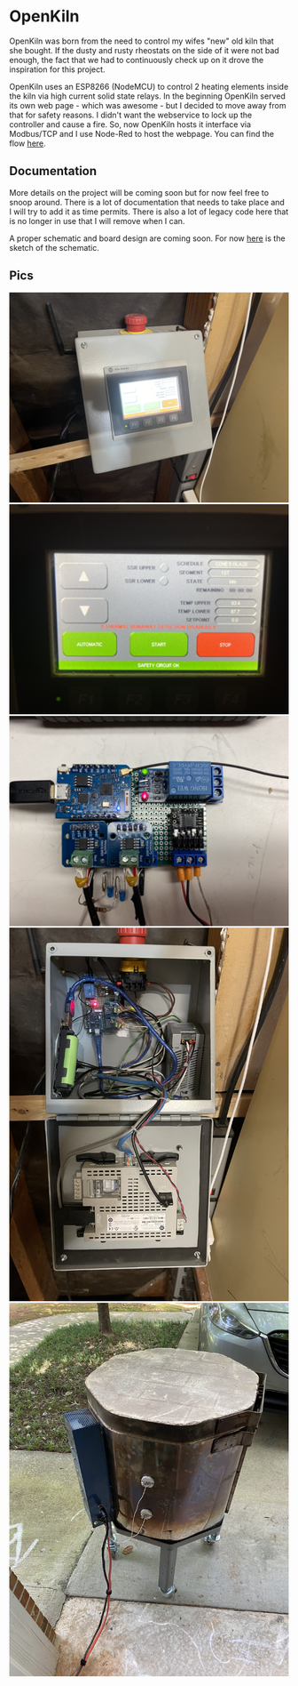 # OpenKiln #

OpenKiln was born from the need to control my wifes "new" old kiln that she bought. If the dusty and rusty rheostats on the side of it were not bad enough, the fact that we had to continuously check up on it drove the inspiration for this project.

OpenKiln uses an ESP8266 (NodeMCU) to control 2 heating elements inside the kiln via high current solid state relays. In the beginning OpenKiln served its own web page - which was awesome - but I decided to move away from that for safety reasons. I didn't want the webservice to lock up the controller and cause a fire. So, now OpenKiln hosts it interface via Modbus/TCP and I use Node-Red to host the webpage. You can find the flow [here](/Source/Node-Red/Flow.md).

## Documentation ##

More details on the project will be coming soon but for now feel free to snoop around. There is a lot of documentation that needs to take place and I will try to add it as time permits. There is also a lot of legacy code here that is no longer in use that I will remove when I can.

A proper schematic and board design are coming soon. For now [here](/Documentation/Schematics/Sketch-Schematic.jpeg) is the sketch of the schematic.

## Pics ##

![Kiosk-1](/Media/Kiln/Kiosk-1.jpeg)
![HMI-1](/Media/Kiln/HMI-1.jpeg)
![Prototype-Board-1](/Media/Kiln/Prototype-Board-1.jpeg)
![Cabinet-1](/Media/Kiln/Cabinet-1.jpeg)
![Kiln-1](/Media/Kiln/Kiln-1.jpeg)